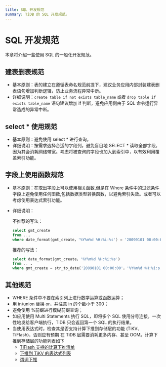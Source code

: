 ```yaml
---
title: SQL 开发规范
summary: TiDB 的 SQL 开发规范。
---
```


# SQL 开发规范

本章将介绍一些使用 SQL 的一般化开发规范。

## 建表删表规范

- 基本原则：表的建立在遵循表命名规范前提下，建议业务应用内部封装建表删表语句增加判断逻辑，防止业务流程异常中断。
- 详细说明：`create table if not exists table_name` 或者 `drop table if exists table_name` 语句建议增加 if 判断，避免应用侧由于 SQL 命令运行异常造成的异常中断。

## select \* 使用规范

- 基本原则：避免使用 select \* 进行查询。
- 详细说明：按需求选择合适的字段列，避免盲目地 SELECT \* 读取全部字段，因为其会消耗网络带宽。考虑将被查询的字段也加入到索引中，以有效利用覆盖索引功能。

## 字段上使用函数规范

- 基本原则：在取出字段上可以使用相关函数,但是在 Where 条件中的过滤条件字段上避免使用任何函数,包括数据类型转换函数，以避免索引失效。或者可以考虑使用表达式索引功能。
- 详细说明：

   不推荐的写法：

   ```sql
   select gmt_create
   from ...
   where date_format(gmt_create，'%Y%m%d %H:%i:%s') = '20090101 00:00:0'
   ```

   推荐的写法：

   ```sql
   select date_format(gmt_create，'%Y%m%d %H:%i:%s')
   from .. .
   where gmt_create = str_to_date('20090101 00:00:00'，'%Y%m%d %H:%i:s')
   ```

## 其他规范

- WHERE 条件中不要在索引列上进行数学运算或函数运算；
- 用 in/union 替换 or，并注意 in 的个数小于 300；
- 避免使用 %前缀进行模糊前缀查询；
- 如应用使用 Multi Statements 执行 SQL，即将多个 SQL 使用分号连接，一次性地发给客户端执行，TiDB 只会返回第一个 SQL 的执行结果。
- 当使用表达式时，检查其是否支持计算下推到存储层的功能 (TiKV、TiFlash)，否则应有预期 在 TiDB 层需要消耗更多内存、甚至 OOM。计算下推到存储层的功能列表如下
    - [TiFlash 支持的计算下推清单](https://docs.pingcap.com/zh/tidb/stable/use-tiflash#tiflash-支持的计算下推)
    - [下推到 TiKV 的表达式列表](https://docs.pingcap.com/zh/tidb/stable/expressions-pushed-down#下推到-tikv-的表达式列表)
    - [谓词下推](https://docs.pingcap.com/zh/tidb/stable/predicate-push-down#谓词下推)
